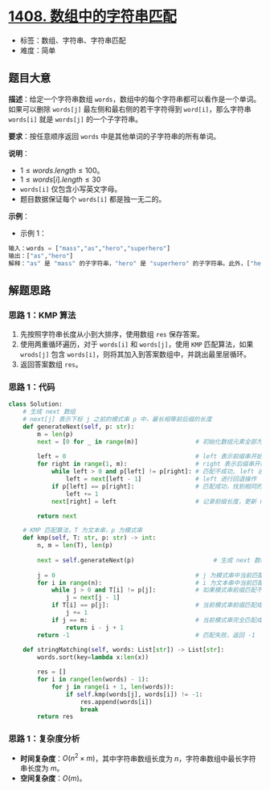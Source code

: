 # [1408. 数组中的字符串匹配](https://leetcode.cn/problems/string-matching-in-an-array/)

- 标签：数组、字符串、字符串匹配
- 难度：简单

## 题目大意

**描述**：给定一个字符串数组 `words`，数组中的每个字符串都可以看作是一个单词。如果可以删除 `words[j]` 最左侧和最右侧的若干字符得到 `word[i]`，那么字符串 `words[i]` 就是 `words[j]` 的一个子字符串。

**要求**：按任意顺序返回 `words` 中是其他单词的子字符串的所有单词。

**说明**：

- $1 \le words.length \le 100$。
- $1 \le words[i].length \le 30$
- `words[i]` 仅包含小写英文字母。
- 题目数据保证每个 `words[i]` 都是独一无二的。

**示例**：

- 示例 1：

```Python
输入：words = ["mass","as","hero","superhero"]
输出：["as","hero"]
解释："as" 是 "mass" 的子字符串，"hero" 是 "superhero" 的子字符串。此外，["hero","as"] 也是有效的答案。
```

## 解题思路

### 思路 1：KMP 算法

1. 先按照字符串长度从小到大排序，使用数组 `res` 保存答案。
2. 使用两重循环遍历，对于 `words[i]` 和 `words[j]`，使用 `KMP` 匹配算法，如果 `wrods[j]` 包含 `words[i]`，则将其加入到答案数组中，并跳出最里层循环。
3. 返回答案数组 `res`。

### 思路 1：代码

```Python
class Solution:
    # 生成 next 数组
    # next[j] 表示下标 j 之前的模式串 p 中，最长相等前后缀的长度
    def generateNext(self, p: str):
        m = len(p)
        next = [0 for _ in range(m)]                # 初始化数组元素全部为 0
        
        left = 0                                    # left 表示前缀串开始所在的下标位置
        for right in range(1, m):                   # right 表示后缀串开始所在的下标位置
            while left > 0 and p[left] != p[right]: # 匹配不成功, left 进行回退, left == 0 时停止回退
                left = next[left - 1]               # left 进行回退操作
            if p[left] == p[right]:                 # 匹配成功，找到相同的前后缀，先让 left += 1，此时 left 为前缀长度
                left += 1
            next[right] = left                      # 记录前缀长度，更新 next[right], 结束本次循环, right += 1

        return next

    # KMP 匹配算法，T 为文本串，p 为模式串
    def kmp(self, T: str, p: str) -> int:
        n, m = len(T), len(p)
        
        next = self.generateNext(p)                      # 生成 next 数组
        
        j = 0                                       # j 为模式串中当前匹配的位置
        for i in range(n):                          # i 为文本串中当前匹配的位置
            while j > 0 and T[i] != p[j]:           # 如果模式串前缀匹配不成功, 将模式串进行回退, j == 0 时停止回退
                j = next[j - 1]
            if T[i] == p[j]:                        # 当前模式串前缀匹配成功，令 j += 1，继续匹配
                j += 1
            if j == m:                              # 当前模式串完全匹配成功，返回匹配开始位置
                return i - j + 1
        return -1                                   # 匹配失败，返回 -1
        
    def stringMatching(self, words: List[str]) -> List[str]:
        words.sort(key=lambda x:len(x))

        res = []
        for i in range(len(words) - 1):
            for j in range(i + 1, len(words)):
                if self.kmp(words[j], words[i]) != -1:
                    res.append(words[i])           
                    break
        return res
```

### 思路 1：复杂度分析

- **时间复杂度**：$O(n^2 \times m)$，其中字符串数组长度为 $n$，字符串数组中最长字符串长度为 $m$。
- **空间复杂度**：$O(m)$。

